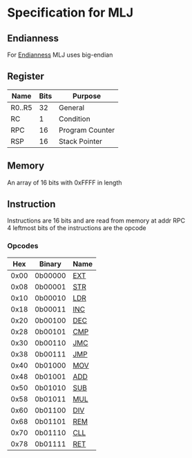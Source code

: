 # Specification for MLJ

## Endianness

For [Endianness](https://en.wikipedia.org/wiki/Endianness) MLJ uses big-endian

## Register

| Name   | Bits | Purpose         |
| ------ | ---- | --------------- |
| R0..R5 | 32   | General         |
| RC     | 1    | Condition       |
| RPC    | 16   | Program Counter |
| RSP    | 16   | Stack Pointer   |

## Memory

An array of 16 bits with 0xFFFF in length

## Instruction

Instructions are 16 bits and are read from memory at addr RPC \
4 leftmost bits of the instructions are the opcode

### Opcodes

| Hex  | Binary  | Name                       |
| ---- | ------- | -------------------------- |
| 0x00 | 0b00000 | [EXT](instructions.md#EXT) |
| 0x08 | 0b00001 | [STR](instructions.md#STR) |
| 0x10 | 0b00010 | [LDR](instructions.md#LDR) |
| 0x18 | 0b00011 | [INC](instructions.md#INC) |
| 0x20 | 0b00100 | [DEC](instructions.md#DEC) |
| 0x28 | 0b00101 | [CMP](instructions.md#CMP) |
| 0x30 | 0b00110 | [JMC](instructions.md#JMC) |
| 0x38 | 0b00111 | [JMP](instructions.md#JMP) |
| 0x40 | 0b01000 | [MOV](instructions.md#MOV) |
| 0x48 | 0b01001 | [ADD](instructions.md#ADD) |
| 0x50 | 0b01010 | [SUB](instructions.md#SUB) |
| 0x58 | 0b01011 | [MUL](instructions.md#MUL) |
| 0x60 | 0b01100 | [DIV](instructions.md#DIV) |
| 0x68 | 0b01101 | [REM](instructions.md#REM) |
| 0x70 | 0b01110 | [CLL](instructions.md#CLL) |
| 0x78 | 0b01111 | [RET](instructions.md#RET) |
